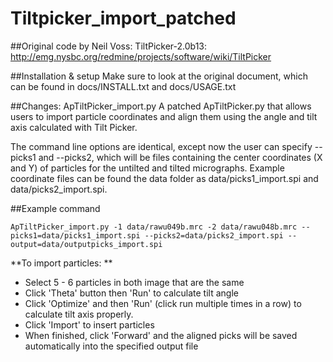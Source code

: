 # Tiltpicker_import_patched

##Original code by Neil Voss: 
TiltPicker-2.0b13: http://emg.nysbc.org/redmine/projects/software/wiki/TiltPicker 

##Installation & setup
Make sure to look at the original document, which can be found in docs/INSTALL.txt and docs/USAGE.txt

##Changes: ApTiltPicker_import.py 
A patched ApTiltPicker.py that allows users to import particle coordinates and align them using the angle and tilt axis calculated with Tilt Picker.

The command line options are identical, except now the user can specify --picks1 and --picks2, which will be files containing the center coordinates (X and Y) of particles for the untilted and tilted micrographs. Example coordinate files can be found the data folder as data/picks1_import.spi and data/picks2_import.spi. 

##Example command

```ApTiltPicker_import.py -1 data/rawu049b.mrc -2 data/rawu048b.mrc --picks1=data/picks1_import.spi --picks2=data/picks2_import.spi --output=data/outputpicks_import.spi``` 

**To import particles: **
* Select 5 - 6 particles in both image that are the same
* Click 'Theta' button then 'Run' to calculate tilt angle
* Click 'Optimize' and then 'Run' (click run multiple times in a row) to calculate tilt axis properly.
* Click 'Import' to insert particles
* When finished, click 'Forward' and the aligned picks will be saved automatically into the specified output file


